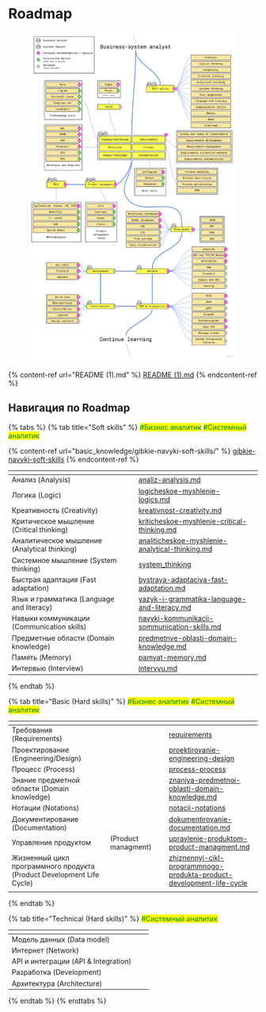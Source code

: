 # Roadmap

<figure><img src=".gitbook/assets/Education - Roadmap business-system analyst (2).jpg" alt=""><figcaption></figcaption></figure>

{% content-ref url="README (1).md" %}
[README (1).md](<README (1).md>)
{% endcontent-ref %}

## Навигация по Roadmap

{% tabs %}
{% tab title="Soft skills" %}
<mark style="color:green;">#Бизнес аналитик</mark> <mark style="color:green;">#Системный аналитик</mark>

{% content-ref url="basic_knowledge/gibkie-navyki-soft-skills/" %}
[gibkie-navyki-soft-skills](basic\_knowledge/gibkie-navyki-soft-skills/)
{% endcontent-ref %}

<table data-view="cards"><thead><tr><th></th><th></th><th></th><th data-hidden data-card-target data-type="content-ref"></th><th data-hidden data-card-cover data-type="files"></th></tr></thead><tbody><tr><td>Анализ (Analysis)</td><td></td><td></td><td><a href="basic_knowledge/gibkie-navyki-soft-skills/analiz-analysis.md">analiz-analysis.md</a></td><td></td></tr><tr><td>Логика (Logic)</td><td></td><td></td><td><a href="basic_knowledge/gibkie-navyki-soft-skills/logicheskoe-myshlenie-logics.md">logicheskoe-myshlenie-logics.md</a></td><td></td></tr><tr><td>Креативность (Creativity)</td><td></td><td></td><td><a href="basic_knowledge/gibkie-navyki-soft-skills/kreativnost-creativity.md">kreativnost-creativity.md</a></td><td></td></tr><tr><td>Критическое мышление (Critical thinking)</td><td></td><td></td><td><a href="basic_knowledge/gibkie-navyki-soft-skills/kriticheskoe-myshlenie-critical-thinking.md">kriticheskoe-myshlenie-critical-thinking.md</a></td><td></td></tr><tr><td>Аналитическое мышление (Analytical thinking)</td><td></td><td></td><td><a href="basic_knowledge/gibkie-navyki-soft-skills/analiticheskoe-myshlenie-analytical-thinking.md">analiticheskoe-myshlenie-analytical-thinking.md</a></td><td></td></tr><tr><td>Системное мышление (System thinking)</td><td></td><td></td><td><a href="basic_knowledge/gibkie-navyki-soft-skills/system_thinking/">system_thinking</a></td><td></td></tr><tr><td>Быстрая адаптация (Fast adaptation)</td><td></td><td></td><td><a href="basic_knowledge/gibkie-navyki-soft-skills/bystraya-adaptaciya-fast-adaptation.md">bystraya-adaptaciya-fast-adaptation.md</a></td><td></td></tr><tr><td>Язык и грамматика (Language and literacy)</td><td></td><td></td><td><a href="basic_knowledge/gibkie-navyki-soft-skills/yazyk-i-grammatika-language-and-literacy.md">yazyk-i-grammatika-language-and-literacy.md</a></td><td></td></tr><tr><td>Навыки коммуникации (Communication skills)</td><td></td><td></td><td><a href="basic_knowledge/gibkie-navyki-soft-skills/navyki-kommunikacii-sommunication-skills.md">navyki-kommunikacii-sommunication-skills.md</a></td><td></td></tr><tr><td>Предметные области (Domain knowledge)</td><td></td><td></td><td><a href="basic_knowledge/gibkie-navyki-soft-skills/predmetnye-oblasti-domain-knowledge.md">predmetnye-oblasti-domain-knowledge.md</a></td><td></td></tr><tr><td>Память (Memory)</td><td></td><td></td><td><a href="basic_knowledge/gibkie-navyki-soft-skills/pamyat-memory.md">pamyat-memory.md</a></td><td></td></tr><tr><td>Интервью (Interview)</td><td></td><td></td><td><a href="basic_knowledge/requirements/intervyu.md">intervyu.md</a></td><td></td></tr></tbody></table>
{% endtab %}

{% tab title="Basic (Hard skills)" %}
<mark style="color:green;">#Бизнес аналитик</mark> <mark style="color:green;">#Системный аналитик</mark>

<table data-view="cards"><thead><tr><th></th><th></th><th></th><th data-hidden data-card-target data-type="content-ref"></th></tr></thead><tbody><tr><td>Требования (Requirements)</td><td></td><td></td><td><a href="basic_knowledge/requirements/">requirements</a></td></tr><tr><td>Проектирование (Engineering/Design)</td><td></td><td></td><td><a href="basic_knowledge/proektirovanie-engineering-design/">proektirovanie-engineering-design</a></td></tr><tr><td>Процесс (Process)</td><td></td><td></td><td><a href="basic_knowledge/process-process/">process-process</a></td></tr><tr><td>Знание предметной области (Domain knowledge)</td><td></td><td></td><td><a href="basic_knowledge/znaniya-predmetnoi-oblasti-domain-knowledge.md">znaniya-predmetnoi-oblasti-domain-knowledge.md</a></td></tr><tr><td>Нотации (Notations)</td><td></td><td></td><td><a href="basic_knowledge/notacii-notations/">notacii-notations</a></td></tr><tr><td>Документирование (Documentation)</td><td></td><td></td><td><a href="basic_knowledge/dokumentirovanie-documentation.md">dokumentirovanie-documentation.md</a></td></tr><tr><td>Управление продуктом</td><td>(Product managment)</td><td></td><td><a href="basic_knowledge/upravlenie-produktom-product-managment.md">upravlenie-produktom-product-managment.md</a></td></tr><tr><td>Жизненный цикл программного продукта (Product Development Life Cycle)</td><td></td><td></td><td><a href="basic_knowledge/zhiznennyi-cikl-programmnogo-produkta-product-development-life-cycle/">zhiznennyi-cikl-programmnogo-produkta-product-development-life-cycle</a></td></tr><tr><td></td><td></td><td></td><td></td></tr></tbody></table>
{% endtab %}

{% tab title="Technical (Hard skills)" %}
&#x20;<mark style="color:green;">#Системный аналитик</mark>

<table data-view="cards"><thead><tr><th></th><th></th><th></th></tr></thead><tbody><tr><td>Модель данных (Data model)</td><td></td><td></td></tr><tr><td>Интернет (Network)</td><td></td><td></td></tr><tr><td>API и интеграции (API &#x26; Integration)</td><td></td><td></td></tr><tr><td>Разработка (Development)</td><td></td><td></td></tr><tr><td>Архитектура (Architecture)</td><td></td><td></td></tr></tbody></table>
{% endtab %}
{% endtabs %}
